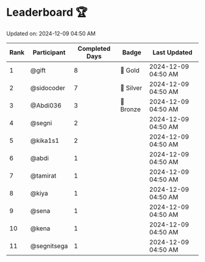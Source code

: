 # Leaderboard 🏆

Updated on: 2024-12-09 04:50 AM

| Rank | Participant       | Completed Days | Badge      | Last Updated         |
|------|-------------------|----------------|------------|----------------------|
| 1    | @gift             | 8              | 🏅 Gold     | 2024-12-09 04:50 AM |
| 2    | @sidocoder        | 7              | 🥈 Silver   | 2024-12-09 04:50 AM |
| 3    | @Abdi036          | 3              | 🥉 Bronze   | 2024-12-09 04:50 AM |
| 4    | @segni            | 2              |            | 2024-12-09 04:50 AM |
| 5    | @kika1s1          | 2              |            | 2024-12-09 04:50 AM |
| 6    | @abdi             | 1              |            | 2024-12-09 04:50 AM |
| 7    | @tamirat          | 1              |            | 2024-12-09 04:50 AM |
| 8    | @kiya             | 1              |            | 2024-12-09 04:50 AM |
| 9    | @sena             | 1              |            | 2024-12-09 04:50 AM |
| 10   | @kena             | 1              |            | 2024-12-09 04:50 AM |
| 11   | @segnitsega       | 1              |            | 2024-12-09 04:50 AM |
